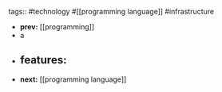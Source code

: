 tags:: #technology #[[programming language]] #infrastructure

- **prev:** [[programming]]
- a
- features:
	-
- **next:** [[programming language]]